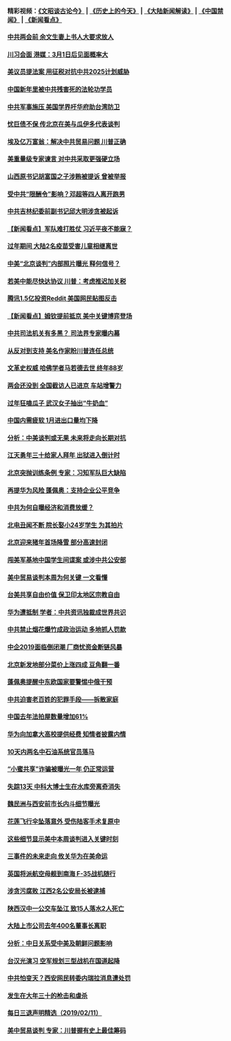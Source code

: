 #### 精彩视频：[《文昭谈古论今》](http://45.76.195.252/wenzhao) | [《历史上的今天》](http://45.76.195.252/today-in-history) | [《大陆新闻解读》](http://45.76.195.252/ntdtv-comedy) | [《中国禁闻》](http://45.76.195.252/ntdtv-news) | [《新闻看点》](http://45.76.195.252/news-insight) 

 #### [中共两会前 余文生妻上书人大要求放人](../pages/nsc413/n11041118.md?t=02130632) 

#### [川习会面 港媒：3月1日后见面概率大](../pages/nsc413/n11041084.md?t=02130632) 


#### [美议员提法案 用征税对抗中共2025计划威胁](../pages/nsc413/n11040820.md?t=02130632) 

#### [中国新年里被中共残害死的法轮功学员](../pages/nsc413/n11034530.md?t=02130632) 

#### [中共军事施压 美国学界吁华府助台湾防卫](../pages/nsc413/n11040965.md?t=02130632) 

#### [忧巨债不保 传北京在美与瓜伊多代表谈判](../pages/nsc413/n11040772.md?t=02130632) 

#### [埃及亿万富翁：解决中共贸易问题 川普正确](../pages/nsc413/n11040351.md?t=02130632) 

#### [美重量级专家谏言 对中共采取更强硬立场](../pages/nsc413/n11040358.md?t=02130632) 

#### [山西原书记胡富国之子涉贿被提诉 曾被举报](../pages/nsc413/n11040573.md?t=02130632) 

#### [受中共“限酬令”影响？邓超等四人离开跑男](../pages/nsc413/n11040088.md?t=02130632) 

#### [中共吉林纪委前副书记邱大明涉贪被起诉](../pages/nsc413/n11039395.md?t=02130632) 

#### [【新闻看点】军队难打胜仗 习近平夜不能寐？](../pages/nsc413/n11040365.md?t=02130632) 

#### [过年期间 大陆2名疫苗受害儿童相继离世](../pages/nsc413/n11040211.md?t=02130632) 

#### [中美“北京谈判”内部照片曝光 释何信号？](../pages/nsc413/n11040032.md?t=02130632) 

#### [若美中能尽快达协议 川普：考虑推迟加关税](../pages/nsc413/n11040298.md?t=02130632) 

#### [腾讯1.5亿投资Reddit 美国网民贴图反击](../pages/nsc413/n11040511.md?t=02130632) 

#### [【新闻看点】姆钦提前抵京 美中关键博弈登场](../pages/nsc413/n11040007.md?t=02130632) 

#### [中共司法机关有多黑？ 司法界专家曝内幕](../pages/nsc413/n11040401.md?t=02130632) 

#### [从反对到支持 美名作家盼川普连任总统](../pages/nsc413/n11040403.md?t=02130632) 

#### [文革史权威 哈佛学者马若德去世 终年88岁](../pages/nsc413/n11040150.md?t=02130632) 

#### [两会还没到 全国截访人已进京 车站增警力](../pages/nsc413/n11040311.md?t=02130632) 

#### [过年狂嗑瓜子 武汉女子抽出“牛奶血”](../pages/nsc413/n11040227.md?t=02130632) 

#### [中国内需疲软 1月进出口量均下降](../pages/nsc413/n11040021.md?t=02130632) 

#### [分析：中美谈判或无果 未来将走向长期对抗](../pages/nsc413/n11040160.md?t=02130632) 

#### [江天勇年三十给家人拜年 出狱进入倒计时](../pages/nsc413/n11039673.md?t=02130632) 

#### [北京突抛训练条例 专家：习知军队巨大缺陷](../pages/nsc413/n11040148.md?t=02130632) 

#### [再提华为风险 蓬佩奥：支持企业公平竞争](../pages/nsc413/n11040198.md?t=02130632) 

#### [中共为何自曝经济和消费放缓？](../pages/nsc413/n11039950.md?t=02130632) 

#### [北电丑闻不断 院长娶小24岁学生 为其拍片](../pages/nsc413/n11040041.md?t=02130632) 

#### [北京迎来猪年首场降雪 部分高速封闭](../pages/nsc413/n11040077.md?t=02130632) 

#### [闯美军基地中国学生间谍案 或涉中共公安部](../pages/nsc413/n11040083.md?t=02130632) 

#### [美中贸易谈判本周为何关键 一文看懂](../pages/nsc413/n11040025.md?t=02130632) 

#### [台美共享自由价值 保卫印太地区宗教自由](../pages/nsc413/n11039742.md?t=02130632) 

#### [华为遭抵制 学者：中共资讯独裁成世界共识](../pages/nsc413/n11036950.md?t=02130632) 

#### [中共禁止烟花爆竹成政治运动 多地抓人罚款](../pages/nsc413/n11039701.md?t=02130632) 

#### [中企2019面临倒闭潮 厂商忧资金断链风暴](../pages/nsc413/n11038847.md?t=02130632) 

#### [北京新发地部分菜价上涨四成 豆角翻一番](../pages/nsc413/n11039338.md?t=02130632) 

#### [蓬佩奥提醒中东欧国家要警惕中俄干预](../pages/nsc413/n11039745.md?t=02130632) 

#### [中共迫害老百姓的犯罪手段——拆散家庭](../pages/nsc413/n11037647.md?t=02130632) 


#### [中国去年法拍屋数量增加61%](../pages/nsc413/n11039188.md?t=02130632) 

#### [华为向加拿大高校提供经费 知情者披露内情](../pages/nsc413/n11039329.md?t=02130632) 

#### [10天内两名中石油系统官员落马](../pages/nsc413/n11039418.md?t=02130632) 

#### [“小蜜共享”诈骗被曝光一年 仍正常运营](../pages/nsc413/n11039249.md?t=02130632) 

#### [失踪13天 中科大博士生在水库旁离奇消失](../pages/nsc413/n11039093.md?t=02130632) 

#### [魏民洲与西安前市长内斗细节曝光](../pages/nsc413/n11039060.md?t=02130632) 

#### [花莲飞行伞坠落意外 受伤陆客手术复原中](../pages/nsc413/n11039238.md?t=02130632) 

#### [这些细节显示美中本周谈判进入关键时刻](../pages/nsc413/n11038794.md?t=02130632) 

#### [三事件的未来走向 攸关华为在美命运](../pages/nsc413/n11038473.md?t=02130632) 

#### [英国将派航空母舰到南海 F-35战机随行](../pages/nsc413/n11039035.md?t=02130632) 

#### [涉贪污腐败 江西2名公安局长被逮捕](../pages/nsc413/n11039015.md?t=02130632) 

#### [陕西汉中一公交车坠江 致15人落水2人死亡](../pages/nsc413/n11038717.md?t=02130632) 

#### [大陆上市公司去年400名董事长离职](../pages/nsc413/n11038684.md?t=02130632) 

#### [分析：中日关系受中美及朝鲜问题影响](../pages/nsc413/n11038742.md?t=02130632) 

#### [台汉光演习 空军规划三型战机在国道起降](../pages/nsc413/n11038767.md?t=02130632) 

#### [中共怕变天？西安网民转委内瑞拉消息遭处罚](../pages/nsc413/n11038709.md?t=02130632) 

#### [发生在大年三十的枪击和虐杀](../pages/nsc413/n11034351.md?t=02130632) 

#### [每日三退声明精选（2019/02/11）](../pages/nsc413/n11038668.md?t=02130632) 

#### [美中贸易谈判 专家：川普握有史上最佳筹码](../pages/nsc413/n11038534.md?t=02130632) 

